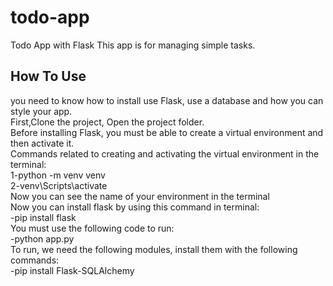# todo-app
Todo App with Flask
This app is for managing simple tasks.
## How To Use
you need to know how to install use Flask, use a database and how you can style your app.<br/>
First,Clone the project, Open the project folder.
<br/>
Before installing Flask, you must be able to create a virtual environment and then activate it.<br/>
Commands related to creating and activating the virtual environment in the terminal:<br/>
1-python -m venv venv<br/>
2-venv\Scripts\activate<br/>
Now you can see the name of your environment in the terminal<br/>
Now you can install flask by using this command in terminal:<br/>
-pip install flask<br/>
You must use the following code to run:<br/>
-python app.py<br/>
To run, we need the following modules, install them with the following commands:<br/>
-pip install Flask-SQLAlchemy
 
